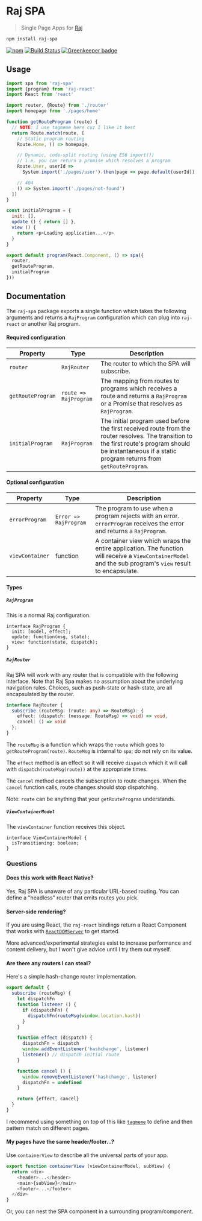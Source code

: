 # Raj SPA
> Single Page Apps for [Raj](https://github.com/andrejewski/raj)

```sh
npm install raj-spa
```

[![npm](https://img.shields.io/npm/v/raj-spa.svg)](https://www.npmjs.com/package/raj-spa)
[![Build Status](https://travis-ci.org/andrejewski/raj-spa.svg?branch=master)](https://travis-ci.org/andrejewski/raj-spa)
[![Greenkeeper badge](https://badges.greenkeeper.io/andrejewski/raj-spa.svg)](https://greenkeeper.io/)

## Usage

```js
import spa from 'raj-spa'
import {program} from 'raj-react'
import React from 'react'

import router, {Route} from './router'
import homepage from './pages/home'

function getRouteProgram (route) {
  // NOTE: I use tagmeme here cuz I like it best
  return Route.match(route, [
    // Static program routing
    Route.Home, () => homepage,

    // Dynamic, code-split routing (using ES6 import())
    // i.e. you can return a promise which resolves a program
    Route.User, userId =>
      System.import('./pages/user').then(page => page.default(userId)),

    // 404
    () => System.import('./pages/not-found')
  ])
}

const initialProgram = {
  init: [],
  update () { return [] },
  view () {
    return <p>Loading application...</p>
  }
}

export default program(React.Component, () => spa({
  router,
  getRouteProgram,
  initialProgram
}))
```

## Documentation

The `raj-spa` package exports a single function which takes the following arguments and returns a `RajProgram` configuration which can plug into `raj-react` or another Raj program.

#### Required configuration

| Property | Type | Description |
| -------- | ---- | ----------- |
| `router` | `RajRouter` | The router to which the SPA will subscribe.
| `getRouteProgram` | `route => RajProgram` | The mapping from routes to programs which receives a route and returns a `RajProgram` or a Promise that resolves as `RajProgram`.
| `initialProgram` | `RajProgram` | The initial program used before the first received route from the router resolves. The transition to the first route's program should be instantaneous if a static program returns from `getRouteProgram`.

#### Optional configuration

| Property | Type | Description |
| -------- | ---- | ----------- |
| `errorProgram` | `Error => RajProgram` | The program to use when a program rejects with an error. `errorProgram` receives the error and returns a `RajProgram`.
| `viewContainer` | function | A container view which wraps the entire application. The function will receive a `ViewContainerModel` and the sub program's `view` result to encapsulate.

#### Types

##### `RajProgram`
This is a normal Raj configuration.

```
interface RajProgram {
  init: [model, effect];
  update: function(msg, state);
  view: function(state, dispatch);
}
```

##### `RajRouter`
Raj SPA will work with any router that is compatible with the following interface. Note that Raj Spa makes no assumption about the underlying navigation rules. Choices, such as push-state or hash-state, are all encapsulated by the router.

```ts
interface RajRouter {
  subscribe (routeMsg: (route: any) => RouteMsg): {
    effect: (dispatch: (message: RouteMsg) => void) => void,
    cancel: () => void
  };
}
```

The `routeMsg` is a function which wraps the `route` which goes to `getRouteProgram(route)`. `RouteMsg` is internal to `spa`; do not rely on its value.

The `effect` method is an effect so it will receive `dispatch` which it will call with `dispatch(routeMsg(route))` at the appropriate times.

The `cancel` method cancels the subscription to route changes. When the `cancel` function calls, route changes should stop dispatching.

Note: `route` can be anything that your `getRouteProgram` understands.

##### `ViewContainerModel`
The `viewContainer` function receives this object.

```
interface ViewContainerModel {
  isTransitioning: boolean;
}
```

### Questions

#### Does this work with React Native?
Yes, Raj SPA is unaware of any particular URL-based routing. You can define a "headless" router that emits routes you pick.

#### Server-side rendering?
If you are using React, the `raj-react` bindings return a React Component that works with [`ReactDOMServer`](https://facebook.github.io/react/docs/react-dom-server.html) to get started.

More advanced/experimental strategies exist to increase performance and content delivery, but I won't give advice until I try them out myself.

#### Are there any routers I can steal?
Here's a simple hash-change router implementation.

```js
export default {
  subscribe (routeMsg) {
    let dispatchFn
    function listener () {
      if (dispatchFn) {
        dispatchFn(routeMsg(window.location.hash))
      }
    }

    function effect (dispatch) {
      dispatchFn = dispatch
      window.addEventListener('hashchange', listener)
      listener() // dispatch initial route
    }

    function cancel () {
      window.removeEventListener('hashchange', listener)
      dispatchFn = undefined
    }

    return {effect, cancel}
  }
}
```

I recommend using something on top of this like [`tagmeme`](https://github.com/andrejewski/tagmeme) to define and then pattern match on different pages.

#### My pages have the same header/footer...?
Use `containerView` to describe all the universal parts of your app.

```js
export function containerView (viewContainerModel, subView) {
  return <div>
    <header>...</header>
    <main>{subView}</main>
    <footer>...</footer>
  </div>
}
```

Or, you can nest the SPA component in a surrounding program/component.

